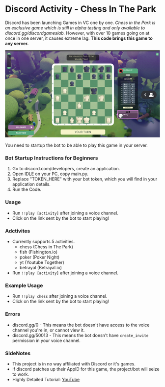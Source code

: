 # Discord Activity - Chess In The Park
Discord has been launching Games in VC one by one. *Chess in the Park is an exclusive game which is still in alpha testing and only available to discord.gg/discordgameslab.* However, with over 10 games going on at once in one server, it causes extreme lag. **This code brings this game to any server.**

![chess.png](https://github.com/SkullCrusher0003/discord-chess-activity/blob/main/chess.png)

You need to startup the bot to be able to play this game in your server.

### Bot Startup Instructions for Beginners
1. Go to discord.com/developers, create an application.
2. Open IDLE on your PC, copy main.py.
3. Replace "TOKEN_HERE" with your bot token, which you will find in your application details.
4. Run the Code.

### Usage
- Run `!!play [activity]` after joining a voice channel.
- Click on the link sent by the bot to start playing!

### Adctivites
- Currently supports 5 activities.
  - chess (Chess in The Park)
  - fish (Fishington.io)
  - poker (Poker Night)
  - yt (Youtube Together)
  - betrayal (Betrayal.io)
- Run `!!play [activity]` after joining a voice channel.

### Example Usage
- Run `!!play chess` after joining a voice channel.
- Click on the link sent by the bot to start playing!


### Errors
- discord.gg/0 - This means the bot doesn't have access to the voice channel you're in, or cannot view it.
- discord.gg/50013 - This means the bot doesn't have `create_invite` permission in your voice channel.

### SideNotes
- This project is in no way affiliated with Discord or it's games.
- If discord patches up their AppID for this game, the project/bot will seize to work.
- Highly Detailed Tutorial: [YouTube](https://www.youtube.com/watch?v=i2omdg_jOsQ)

